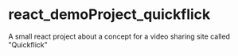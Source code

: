 # react_demoProject_quickflick
A small react project about a concept for a video sharing site called "Quickflick"
